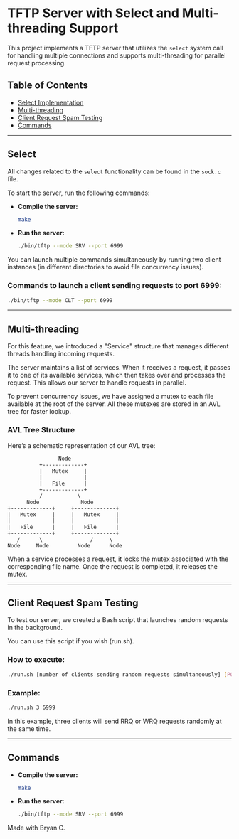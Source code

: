 # TFTP Server with Select and Multi-threading Support 

This project implements a TFTP server that utilizes the `select` system call for handling multiple connections and supports multi-threading for parallel request processing.

## Table of Contents
- [Select Implementation](#select)
- [Multi-threading](#multi-threading)
- [Client Request Spam Testing](#client-request-spam-testing)
- [Commands](#commands)

---

## Select

All changes related to the `select` functionality can be found in the `sock.c` file. 

To start the server, run the following commands:

- **Compile the server:**
  ```bash
  make
  ```

- **Run the server:**
  ```bash
  ./bin/tftp --mode SRV --port 6999
  ```

You can launch multiple commands simultaneously by running two client instances (in different directories to avoid file concurrency issues).

### Commands to launch a client sending requests to port 6999:
```bash
./bin/tftp --mode CLT --port 6999
```

---

## Multi-threading

For this feature, we introduced a "Service" structure that manages different threads handling incoming requests.

The server maintains a list of services. When it receives a request, it passes it to one of its available services, which then takes over and processes the request. This allows our server to handle requests in parallel.

To prevent concurrency issues, we have assigned a mutex to each file available at the root of the server. All these mutexes are stored in an AVL tree for faster lookup.

### AVL Tree Structure

Here’s a schematic representation of our AVL tree:

```
                Node
          +-------------+
          |   Mutex     |
          |             |
          |   File      |
          +-------------+
          /           \
      Node             Node
+-------------+     +-------------+
|   Mutex     |     |   Mutex     |
|             |     |             |
|   File      |     |   File      |
+-------------+     +-------------+
   /      \               /     \
Node     Node         Node      Node
```

When a service processes a request, it locks the mutex associated with the corresponding file name. Once the request is completed, it releases the mutex.

---

## Client Request Spam Testing

To test our server, we created a Bash script that launches random requests in the background.

You can use this script if you wish (run.sh).

### How to execute:
```bash
./run.sh [number of clients sending random requests simultaneously] [PORT]
```

### Example:
```bash
./run.sh 3 6999
```
In this example, three clients will send RRQ or WRQ requests randomly at the same time.

---

## Commands

- **Compile the server:**
  ```bash
  make
  ```

- **Run the server:**
  ```bash
  ./bin/tftp --mode SRV --port 6999
  ```
Made with Bryan C.
